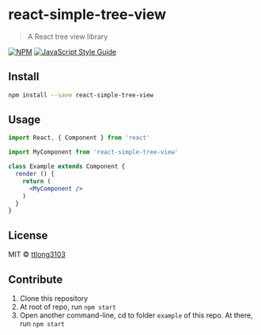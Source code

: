 # react-simple-tree-view

> A React tree view library

[![NPM](https://img.shields.io/npm/v/react-simple-tree-view.svg)](https://www.npmjs.com/package/react-simple-tree-view) [![JavaScript Style Guide](https://img.shields.io/badge/code_style-standard-brightgreen.svg)](https://standardjs.com)

## Install

```bash
npm install --save react-simple-tree-view
```

## Usage

```jsx
import React, { Component } from 'react'

import MyComponent from 'react-simple-tree-view'

class Example extends Component {
  render () {
    return (
      <MyComponent />
    )
  }
}
```

## License

MIT © [ttlong3103](https://github.com/ttlong3103)

## Contribute

1. Clone this repository
2. At root of repo, run `npm start`
3. Open another command-line, cd to folder `example` of this repo. At there, run `npm start`